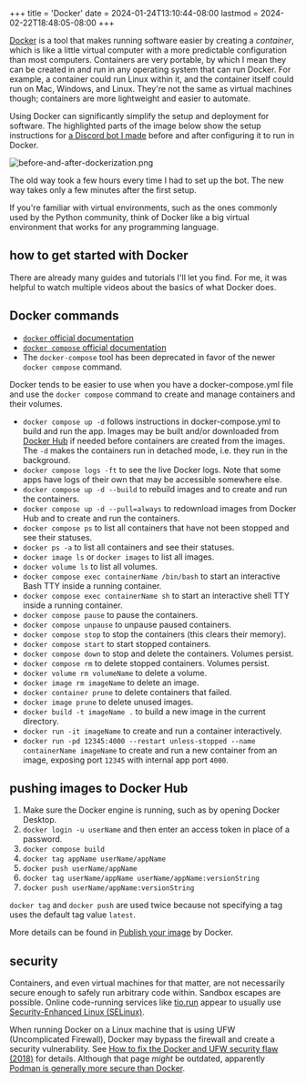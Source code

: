 +++
title = 'Docker'
date = 2024-01-24T13:10:44-08:00
lastmod = 2024-02-22T18:48:05-08:00
+++

[Docker](https://www.docker.com/) is a tool that makes running software easier by creating a _container_, which is like a little virtual computer with a more predictable configuration than most computers. Containers are very portable, by which I mean they can be created in and run in any operating system that can run Docker. For example, a container could run Linux within it, and the container itself could run on Mac, Windows, and Linux. They're not the same as virtual machines though; containers are more lightweight and easier to automate.

Using Docker can significantly simplify the setup and deployment for software. The highlighted parts of the image below show the setup instructions for [a Discord bot I made](https://github.com/wheelercj/parhelion) before and after configuring it to run in Docker.

![before-and-after-dockerization.png](/before-and-after-dockerization.png)

The old way took a few hours every time I had to set up the bot. The new way takes only a few minutes after the first setup.

If you're familiar with virtual environments, such as the ones commonly used by the Python community, think of Docker like a big virtual environment that works for any programming language.

## how to get started with Docker

There are already many guides and tutorials I'll let you find. For me, it was helpful to watch multiple videos about the basics of what Docker does.

## Docker commands

* [`docker` official documentation](https://docs.docker.com/engine/reference/commandline/cli/)
* [`docker compose` official documentation](https://docs.docker.com/compose/reference/)
* The `docker-compose` tool has been deprecated in favor of the newer `docker compose` command.

Docker tends to be easier to use when you have a docker-compose.yml file and use the `docker compose` command to create and manage containers and their volumes.

* `docker compose up -d` follows instructions in docker-compose.yml to build and run the app. Images may be built and/or downloaded from [Docker Hub](https://hub.docker.com) if needed before containers are created from the images. The `-d` makes the containers run in detached mode, i.e. they run in the background.
* `docker compose logs -ft` to see the live Docker logs. Note that some apps have logs of their own that may be accessible somewhere else.
* `docker compose up -d --build` to rebuild images and to create and run the containers.
* `docker compose up -d --pull=always` to redownload images from Docker Hub and to create and run the containers.
* `docker compose ps` to list all containers that have not been stopped and see their statuses.
* `docker ps -a` to list all containers and see their statuses.
* `docker image ls` or `docker images` to list all images.
* `docker volume ls` to list all volumes.
* `docker compose exec containerName /bin/bash` to start an interactive Bash TTY inside a running container.
* `docker compose exec containerName sh` to start an interactive shell TTY inside a running container.
* `docker compose pause` to pause the containers.
* `docker compose unpause` to unpause paused containers.
* `docker compose stop` to stop the containers (this clears their memory).
* `docker compose start` to start stopped containers.
* `docker compose down` to stop and delete the containers. Volumes persist.
* `docker compose rm` to delete stopped containers. Volumes persist.
* `docker volume rm volumeName` to delete a volume.
* `docker image rm imageName` to delete an image.
* `docker container prune` to delete containers that failed.
* `docker image prune` to delete unused images.
* `docker build -t imageName .` to build a new image in the current directory.
* `docker run -it imageName` to create and run a container interactively.
* `docker run -pd 12345:4000 --restart unless-stopped --name containerName imageName` to create and run a new container from an image, exposing port `12345` with internal app port `4000`.

## pushing images to Docker Hub

1. Make sure the Docker engine is running, such as by opening Docker Desktop.
2. `docker login -u userName` and then enter an access token in place of a password.
3. `docker compose build`
4. `docker tag appName userName/appName`
5. `docker push userName/appName`
6. `docker tag userName/appName userName/appName:versionString`
7. `docker push userName/appName:versionString`

`docker tag` and `docker push` are used twice because not specifying a tag uses the default tag value `latest`.

More details can be found in [Publish your image](https://docs.docker.com/guides/walkthroughs/publish-your-image/) by Docker.

## security

Containers, and even virtual machines for that matter, are not necessarily secure enough to safely run arbitrary code within. Sandbox escapes are possible. Online code-running services like [tio.run](https://tio.run/#) appear to usually use [Security-Enhanced Linux (SELinux)](https://en.wikipedia.org/wiki/Security-Enhanced_Linux).

When running Docker on a Linux machine that is using UFW (Uncomplicated Firewall), Docker may bypass the firewall and create a security vulnerability. See [How to fix the Docker and UFW security flaw (2018)](https://www.techrepublic.com/article/how-to-fix-the-docker-and-ufw-security-flaw/) for details. Although that page _might_ be outdated, apparently [Podman is generally more secure than Docker](https://betterstack.com/community/guides/scaling-docker/podman-vs-docker/).
